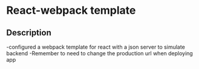 # React-webpack template 


## Description
-configured a webpack template for react with a json server to simulate backend
-Remember to need to change the production url when deploying app